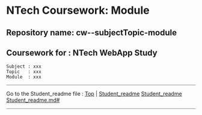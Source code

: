 # NTech Coursework: Module

## Repository name:  cw--subjectTopic-module

## Coursework for : NTech WebApp Study

    Subject : xxx
    Topic   : xxx
    Module  : xxx

<hr style="background: gray" />

Go to the Student_readme file :  [Top](#) | [Student_readme](Student_readme.md#)
[Student_readme](Student_readme)
[Student_readme.md#](Student_readme.md#)

<hr style="background: gray" />
